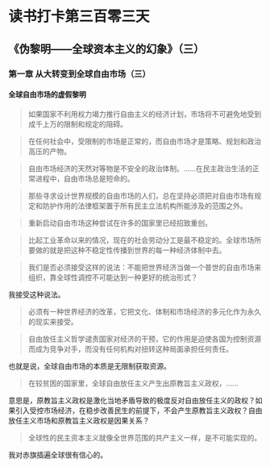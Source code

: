 读书打卡第三百零三天
===
《伪黎明——全球资本主义的幻象》（三）
---

### 第一章 从大转变到全球自由市场（三）

#### 全球自由市场的虚假黎明

> 如果国家不利用权力竭力推行自由主义的经济计划，市场将不可避免地受到成千上万的限制和规定的阻碍。

> 在任何社会中，受限制的市场是正常的，而自由市场才是策略、规划和政治高压的产物。

> 自由市场经济的天然对等物是不安全的政治体制。……在民主政治生活的正常进程中，自由市场总是短命的。

> 那些寻求设计世界规模的自由市场的人们，总在坚持必须把对自由市场有规定和防护作用的法律框架置于所有民主立法机构所能涉及的范围之外。

> 重新启动自由市场这种尝试在许多的国家里已经招致重创。

> 比起工业革命以来的情况，现在的社会劳动分工是最不稳定的。全球市场所要做的就是把这种不稳定性传播到世界的每一种经济体制中去。

> 我们是否必须接受这样的说法：不能把世界经济当做一个普世的自由市场来组织，靠全球性调控不可能达到一种更好的统治形式？

我接受这种说法。

> 必须有一种世界经济的改革，它把文化、体制和市场经济的多元化作为永久的现实来接受。

> 自由放任主义哲学谴责国家对经济的干预，它的作用是迫使各国为控制资源而成为竞争对手，而没有任何机构对扭转这种局面承担任何责任。

也就是说，全球自由市场的本质是无限制获取资源。

> 在较贫困的国家里，全球自由放任主义产生出原教旨主义政权，……

意思是，原教旨主义政权是激化当地矛盾导致的极度反对自由放任主义的政权？如果引入受控市场经济，在稳步改善民生的前提下，不会产生原教旨主义政权？自由放任主义市场和原教旨主义政权是因果关系？

> 全球性的民主资本主义就像全世界范围的共产主义一样，是不可能实现的。

我对赤旗插遍全球很有信心的。